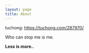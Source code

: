 ```yaml
---
layout: page
title: About
---
```


tuchong: https://tuchong.com/287970/




Who can stop me is me.

**Less is more..**
